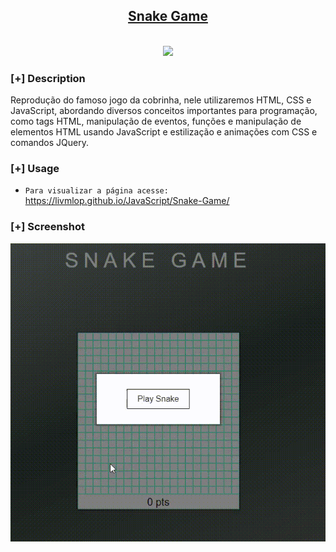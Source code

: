 <h2 align="center"><u>Snake Game</u></h2>

<p align="center">
<br>
    <img src="https://img.shields.io/badge/Written%20In-HTML CSS JS-blue?style=flat-square">
</p>

### [+] Description
Reprodução do famoso jogo da cobrinha, nele utilizaremos HTML, CSS e JavaScript, abordando diversos conceitos importantes para programação, como tags HTML, manipulação de eventos, funções e manipulação de elementos HTML usando JavaScript e estilização e animações com CSS e comandos JQuery.

### [+] Usage
 - `Para visualizar a página acesse:`<br>
 <a href="https://livmlop.github.io/JavaScript/Snake-Game/">https://livmlop.github.io/JavaScript/Snake-Game/</a>

### [+] Screenshot
![screenshot](./assets/img/snakeGame.gif)